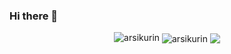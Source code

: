 ### Hi there 👋
<p align="center"> <img src="https://github-readme-stats.vercel.app/api?username=arsikurin&show_icons=true&theme=gotham&count_private=true" alt="arsikurin" />


<img align="center" src="https://github-readme-stats.vercel.app/api?username=arsikurin&show_icons=true&include_all_commits=true&theme=gotham&hide_border=true&count_private=true" alt="arsikurin" /> 
  <img align="center" src="https://github-readme-stats.vercel.app/api/top-langs/?username=arsikurin&layout=compact&theme=gotham&hide_border=true" />



